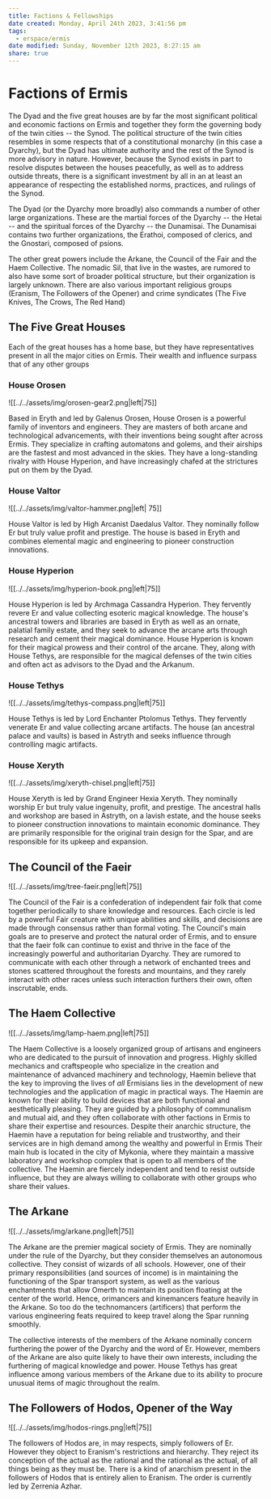 ```yaml
---
title: Factions & Fellowships
date created: Monday, April 24th 2023, 3:41:56 pm
tags:
  - erspace/ermis
date modified: Sunday, November 12th 2023, 8:27:15 am
share: true
---
```

# Factions of Ermis

The Dyad and the five great houses are by far the most significant political and economic factions on Ermis and together they form the governing body of the twin cities -- the Synod. The political structure of the twin cities resembles in some respects that of a constitutional monarchy (in this case a Dyarchy), but the Dyad has ultimate authority and the rest of the Synod is more advisory in nature. However, because the Synod exists in part to resolve disputes between the houses peacefully, as well as to address outside threats, there is a significant investment by all in an at least an appearance of respecting the established norms, practices, and rulings of the Synod.

The Dyad (or the Dyarchy more broadly) also commands a number of other large organizations. These are the martial forces of the Dyarchy -- the Hetai -- and the spiritual forces of the Dyarchy -- the Dunamisai. The Dunamisai contains two further organizations, the Erathoi, composed of clerics, and the Gnostari, composed of psions. 

The other great powers include the Arkane, the Council of the Fair and the Haem Collective. The nomadic Sil, that live in the wastes, are rumored to also have some sort of broader political structure, but their organization is largely unknown. There are also various important religious groups (Eranism, The Followers of the Opener) and crime syndicates (The Five Knives, The Crows, The Red Hand)

## The Five Great Houses

Each of the great houses has a home base, but they have representatives present in all the major cities on Ermis. Their wealth and influence surpass that of any other groups 

### House Orosen

![[../../assets/img/orosen-gear2.png|left|75]]

Based in Eryth and led by Galenus Orosen, House Orosen is a powerful family of inventors and engineers. They are masters of both arcane and technological advancements, with their inventions being sought after across Ermis. They specialize in crafting automatons and golems, and their airships are the fastest and most advanced in the skies. They have a long-standing rivalry with House Hyperion, and have increasingly chafed at the strictures put on them by the Dyad. 

### House Valtor

![[../../assets/img/valtor-hammer.png|left| 75]]

House Valtor is led by High Arcanist Daedalus Valtor. They nominally follow Er but truly value profit and prestige. The house is based in Eryth and combines elemental magic and engineering to pioneer construction innovations. 

### House Hyperion

![[../../assets/img/hyperion-book.png|left|75]]

House Hyperion is led by Archmaga Cassandra Hyperion. They fervently revere Er and value collecting esoteric magical knowledge. The house's ancestral towers and libraries are based in Eryth as well as an ornate, palatial family estate, and they seek to advance the arcane arts through research and cement their magical dominance. House Hyperion is known for their magical prowess and their control of the arcane. They, along with House Tethys, are responsible for the magical defenses of the twin cities and often act as advisors to the Dyad and the Arkanum.

### House Tethys

![[../../assets/img/tethys-compass.png|left|75]]

House Tethys is led by Lord Enchanter Ptolomus Tethys. They fervently venerate Er and value collecting arcane artifacts. The house (an ancestral palace and vaults) is based in Astryth and seeks influence through controlling magic artifacts.

### House Xeryth

![[../../assets/img/xeryth-chisel.png|left|75]]

House Xeryth is led by Grand Engineer Hexia Xeryth. They nominally worship Er but truly value ingenuity, profit, and prestige. The ancestral halls and workshop are based in Astryth, on a lavish estate, and the house seeks to pioneer construction innovations to maintain economic dominance. They are primarily responsible for the original train design for the Spar, and are responsible for its upkeep and expansion.

## The Council of the Faeir

![[../../assets/img/tree-faeir.png|left|75]]

The Council of the Fair is a confederation of independent fair folk that come together periodically to share knowledge and resources. Each circle is led by a powerful Fair creature with unique abilities and skills, and decisions are made through consensus rather than formal voting. The Council's main goals are to preserve and protect the natural order of Ermis, and to ensure that the faeir folk can continue to exist and thrive in the face of the increasingly powerful and authoritarian Dyarchy. They are rumored to communicate with each other through a network of enchanted trees and stones scattered throughout the forests and mountains, and they rarely interact with other races unless such interaction furthers their own, often inscrutable, ends.

## The Haem Collective

![[../../assets/img/lamp-haem.png|left|75]]

The Haem Collective is a loosely organized group of artisans and engineers who are dedicated to the pursuit of innovation and progress. Highly skilled mechanics and craftspeople who specialize in the creation and maintenance of advanced machinery and technology, Haemin believe that the key to improving the lives of *all* Ermisians lies in the development of new technologies and the application of magic in practical ways. The Haemin are known for their ability to build devices that are both functional and aesthetically pleasing. They are guided by a philosophy of communalism and mutual aid, and they often collaborate with other factions in Ermis to share their expertise and resources. Despite their anarchic structure, the Haemin have a reputation for being reliable and trustworthy, and their services are in high demand among the wealthy and powerful in Ermis Their main hub is located in the city of Mykonia, where they maintain a massive laboratory and workshop complex that is open to all members of the collective. The Haemin are fiercely independent and tend to resist outside influence, but they are always willing to collaborate with other groups who share their values.

## The Arkane

![[../../assets/img/arkane.png|left|75]]

The Arkane are the premier magical society of Ermis. They are nominally under the rule of the Dyarchy, but they consider themselves an autonomous collective. They consist of wizards of all schools. However, one of their primary responsibilities (and sources of income) is in maintaining the functioning of the Spar transport system, as well as the various enchantments that allow Omerth to maintain its position floating at the center of the world. Hence, orimancers and kinemancers feature heavily in the Arkane. So too do the technomancers (artificers) that perform the various engineering feats required to keep travel along the Spar running smoothly.

The collective interests of the members of the Arkane nominally concern furthering the power of the Dyarchy and the word of Er. However, members of the Arkane are also quite likely to have their own interests, including the furthering of magical knowledge and power. House Tethys has great influence among various members of the Arkane due to its ability to procure unusual items of magic throughout the realm.

## The Followers of Hodos, Opener of the Way

![[../../assets/img/hodos-rings.png|left|75]]

The followers of Hodos are, in may respects, simply followers of Er. However they object to Eranism's restrictions and hierarchy. They reject its conception of the actual as the rational and the rational as the actual, of all things being as they must be. There is a kind of anarchism present in the followers of Hodos that is entirely alien to Eranism. The order is currently led by Zerrenia Azhar. 
